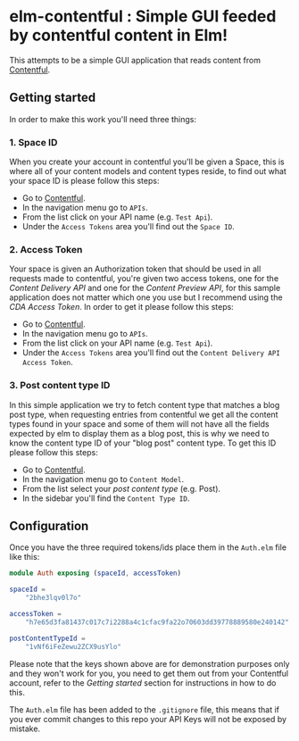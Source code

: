 # elm-contentful : Simple GUI feeded by contentful content in Elm!

This attempts to be a simple GUI application that reads content
from [Contentful](https://contentful.com/).

## Getting started

In order to make this work you'll need three things:

### 1. Space ID

When you create your account in contentful you'll be given a Space, this is
where all of your content models and content types reside, to find out what your
space ID is please follow this steps:

- Go to [Contentful](https://app.contentful.com/).
- In the navigation menu go to `APIs`.
- From the list click on your API name (e.g. `Test Api`).
- Under the `Access Tokens` area you'll find out the `Space ID`.


### 2. Access Token

Your space is given an Authorization token that should be used in all requests
made to contentful, you're given two access tokens, one for the *Content Delivery
API* and one for the *Content Preview API*, for this sample application does not
matter which one you use but I recommend using the *CDA Access Token*. In order
to get it please follow this steps:

- Go to [Contentful](https://app.contentful.com/).
- In the navigation menu go to `APIs`.
- From the list click on your API name (e.g. `Test Api`).
- Under the `Access Tokens` area you'll find out the `Content Delivery API Access Token`.

### 3. Post content type ID

In this simple application we try to fetch content type that matches a blog
post type, when requesting entries from contentful we get all the content types found
in your space and some of them will not have all the fields expected by elm to
display them as a blog post, this is why we need to know the content type ID of
your "blog post" content type. To get this ID please follow this steps:

- Go to [Contentful](https://app.contentful.com/).
- In the navigation menu go to `Content Model`.
- From the list select your *post content type* (e.g. Post).
- In the sidebar you'll find the `Content Type ID`.


## Configuration

Once you have the three required tokens/ids place them in the `Auth.elm` file
like this:

```elm
module Auth exposing (spaceId, accessToken)

spaceId =
    "2bhe3lqv0l7o"

accessToken =
    "h7e65d3fa81437c017c7i2288a4c1cfac9fa22o70603dd39778889580e240142"

postContentTypeId =
    "1vNf6iFeZewu2ZCX9usYlo"
```

Please note that the keys shown above are for demonstration purposes only and
they won't work for you, you need to get them out from your Contentful account,
refer to the *Getting started* section for instructions in how to do this.

The `Auth.elm` file has been added to the `.gitignore` file, this means that if
you ever commit changes to this repo your API Keys will not be exposed by mistake.
